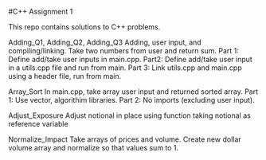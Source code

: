 #C++ Assignment 1

This repo contains solutions to C++ problems.

Adding_Q1, Adding_Q2, Adding_Q3
Adding, user input, and compiling/linking. Take two numbers from user and return sum.
Part 1: Define add/take user inputs in main.cpp.
Part2: Define add/take user input in a utils.cpp file and run from main.
Part 3: Link utils.cpp and main.cpp using a header file, run from main.

Array_Sort
In main.cpp, take array user input and returned sorted array.
Part 1: Use vector, algorithim libraries.
Part 2: No imports (excluding user input).

Adjust_Exposure
Adjust notional in place using function taking notional as reference variable

Normalize_Impact
Take arrays of prices and volume. Create new dollar volume array and normalize so that values sum to 1.
